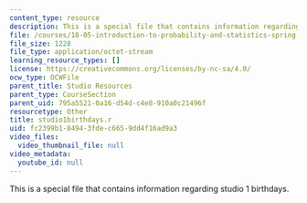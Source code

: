 ```yaml
---
content_type: resource
description: This is a special file that contains information regarding studio 1 birthdays.
file: /courses/18-05-introduction-to-probability-and-statistics-spring-2014/fc2399b184943fdec6659dd4f16ad9a3_studio1birthdays.r
file_size: 1228
file_type: application/octet-stream
learning_resource_types: []
license: https://creativecommons.org/licenses/by-nc-sa/4.0/
ocw_type: OCWFile
parent_title: Studio Resources
parent_type: CourseSection
parent_uid: 795a5521-0a16-d54d-c4e8-910a0c21496f
resourcetype: Other
title: studio1birthdays.r
uid: fc2399b1-8494-3fde-c665-9dd4f16ad9a3
video_files:
  video_thumbnail_file: null
video_metadata:
  youtube_id: null
---
```

This is a special file that contains information regarding studio 1 birthdays.